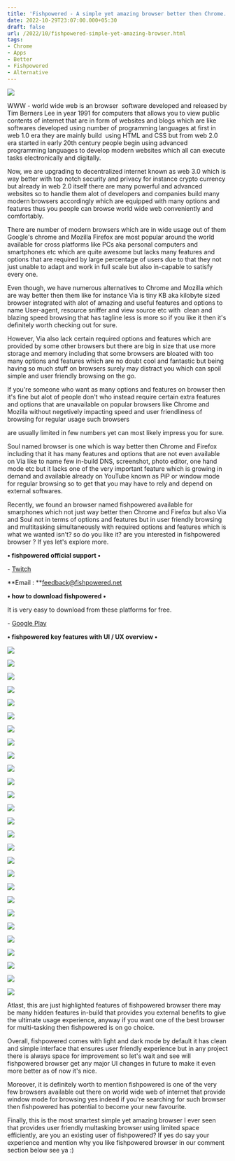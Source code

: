```yaml
---
title: 'Fishpowered - A simple yet amazing browser better then Chrome.'
date: 2022-10-29T23:07:00.000+05:30
draft: false
url: /2022/10/fishpowered-simple-yet-amazing-browser.html
tags: 
- Chrome
- Apps
- Better
- Fishpowered
- Alternative
---
```


 [![](https://lh3.googleusercontent.com/-h3fnas8mHok/Y11ksMDyi0I/AAAAAAAAOeY/DMHc3O4_SnQi9qwdO0cPQXVDEHjQqvC4ACNcBGAsYHQ/s1600/1667065005315731-0.png)](https://lh3.googleusercontent.com/-h3fnas8mHok/Y11ksMDyi0I/AAAAAAAAOeY/DMHc3O4_SnQi9qwdO0cPQXVDEHjQqvC4ACNcBGAsYHQ/s1600/1667065005315731-0.png) 

  

WWW - world wide web is an browser  software developed and released by Tim Berners Lee in year 1991 for computers that allows you to view public contents of internet that are in form of websites and blogs which are like softwares developed using number of programming languages at first in web 1.0 era they are mainly build  using HTML and CSS but from web 2.0 era started in early 20th century people begin using advanced programming languages to develop modern websites which all can execute tasks electronically and digitally.

  

Now, we are upgrading to decentralized internet known as web 3.0 which is way better with top notch security and privacy for instance crypto currency but already in web 2.0 itself there are many powerful and advanced websites so to handle them alot of developers and companies build many  modern browsers accordingly which are equipped with many options and features thus you people can browse world wide web conveniently and comfortably.

  

There are number of modern browsers which are in wide usage out of them Google's chrome and Mozilla Firefox are most popular around the world available for cross platforms like PCs aka personal computers and smartphones etc which are quite awesome but lacks many features and options that are required by large percentage of users due to that they not just unable to adapt and work in full scale but also in-capable to satisfy every one.

  

Even though, we have numerous alternatives to Chrome and Mozilla which are way better then them like for instance Via is tiny KB aka kilobyte sized browser integrated with alot of amazing and useful features and options to name User-agent, resource sniffer and view source etc with  clean and blazing speed browsing that has tagline less is more so if you like it then it's definitely worth checking out for sure.

  

However, Via also lack certain required options and features which are provided by some other browsers but there are big in size that use more storage and memory including that some browsers are bloated with too many options and features which are no doubt cool and fantastic but being having so much stuff on browsers surely may distract you which can spoil simple and user friendly browsing on the go.

  

If you're someone who want as many options and features on browser then it's fine but alot of people don't who instead require certain extra features and options that are unavailable on popular browsers like Chrome and Mozilla without negetively impacting speed and user friendliness of browsing for regular usage such browsers 

are usually limited in few numbers yet can most likely impress you for sure.  

  

Soul named browser is one which is way better then Chrome and Firefox including that it has many features and options that are not even available on Via like to name few in-build DNS, screenshot, photo editor, one hand mode etc but it lacks one of the very important feature which is growing in demand and available already on YouTube known as PiP or window mode for regular browsing so to get that you may have to rely and depend on external softwares.

  

Recently, we found an browser named fishpowered available for smarphones which not just way better then Chrome and Firefox but also Via and Soul not in terms of options and features but in user friendly browsing and multitasking simultaneously with required options and features which is what we wanted isn't? so do you like it? are you interested in fishpowered browser ? If yes let's explore more.

  

**• fishpowered official support •**

\- [Twitch](https://www.twitch.tv/fishpowered/)

**Email : **[feedback@fishpowered.net](mailto:feedback@fishpowered.net)

  

**• how to download fishpowered •**

It is very easy to download from these platforms for free.

  

\- [Google Play](https://play.google.com/store/apps/details?id=fishpowered.best.browser)

  

**• fishpowered key features with UI / UX overview •**

 **[![](https://lh3.googleusercontent.com/-1s0RSxB6isQ/Y11krJM2HFI/AAAAAAAAOeU/xFTvc6tvJ5wj8Xqo3ovVMeazxRh5xdR3gCNcBGAsYHQ/s1600/1667065001300430-1.png)](https://lh3.googleusercontent.com/-1s0RSxB6isQ/Y11krJM2HFI/AAAAAAAAOeU/xFTvc6tvJ5wj8Xqo3ovVMeazxRh5xdR3gCNcBGAsYHQ/s1600/1667065001300430-1.png)** 

 [![](https://lh3.googleusercontent.com/--Aevje2s3OM/Y11kqMaggII/AAAAAAAAOeQ/zxrgKOhqtLQBGNXxTLkgcFi6gb6sSE76ACNcBGAsYHQ/s1600/1667064997215176-2.png)](https://lh3.googleusercontent.com/--Aevje2s3OM/Y11kqMaggII/AAAAAAAAOeQ/zxrgKOhqtLQBGNXxTLkgcFi6gb6sSE76ACNcBGAsYHQ/s1600/1667064997215176-2.png) 

  

 [![](https://lh3.googleusercontent.com/-gjKC0R94OoE/Y11kpM4OSBI/AAAAAAAAOeM/vQ34Afgg4yYhGIiPJg3CQt4gG-Mw1ra5ACNcBGAsYHQ/s1600/1667064992977288-3.png)](https://lh3.googleusercontent.com/-gjKC0R94OoE/Y11kpM4OSBI/AAAAAAAAOeM/vQ34Afgg4yYhGIiPJg3CQt4gG-Mw1ra5ACNcBGAsYHQ/s1600/1667064992977288-3.png) 

  

 [![](https://lh3.googleusercontent.com/-W43Nd0v4jro/Y11koAhtVbI/AAAAAAAAOeI/FEXtQx-OH2YRzN3tQcd6PEYu3EfjEnMiACNcBGAsYHQ/s1600/1667064988559724-4.png)](https://lh3.googleusercontent.com/-W43Nd0v4jro/Y11koAhtVbI/AAAAAAAAOeI/FEXtQx-OH2YRzN3tQcd6PEYu3EfjEnMiACNcBGAsYHQ/s1600/1667064988559724-4.png) 

  

 [![](https://lh3.googleusercontent.com/-OsJ2owlJU7E/Y11kmz3_2uI/AAAAAAAAOeE/sDHERldD4GgV7WNMurflaqws8g9pjHXDQCNcBGAsYHQ/s1600/1667064984348048-5.png)](https://lh3.googleusercontent.com/-OsJ2owlJU7E/Y11kmz3_2uI/AAAAAAAAOeE/sDHERldD4GgV7WNMurflaqws8g9pjHXDQCNcBGAsYHQ/s1600/1667064984348048-5.png) 

  

 [![](https://lh3.googleusercontent.com/-GG_ecQas0zw/Y11klwV4JBI/AAAAAAAAOeA/ihYy_WOak1ofvNiUfe5G4HJRcii1MCSmQCNcBGAsYHQ/s1600/1667064980379649-6.png)](https://lh3.googleusercontent.com/-GG_ecQas0zw/Y11klwV4JBI/AAAAAAAAOeA/ihYy_WOak1ofvNiUfe5G4HJRcii1MCSmQCNcBGAsYHQ/s1600/1667064980379649-6.png) 

  

 [![](https://lh3.googleusercontent.com/--DS1A7G7Shk/Y11kk0O9ZRI/AAAAAAAAOd8/KSBERqdBn4cEQ1X7xuF_Iy1B28vc7GuzQCNcBGAsYHQ/s1600/1667064975913395-7.png)](https://lh3.googleusercontent.com/--DS1A7G7Shk/Y11kk0O9ZRI/AAAAAAAAOd8/KSBERqdBn4cEQ1X7xuF_Iy1B28vc7GuzQCNcBGAsYHQ/s1600/1667064975913395-7.png) 

  

 [![](https://lh3.googleusercontent.com/-zNFXS6O9vIA/Y11kjm_ZKQI/AAAAAAAAOd0/z4gOhXc2HKgl_p2gr8VRM1atl9OdEzdbQCNcBGAsYHQ/s1600/1667064971450776-8.png)](https://lh3.googleusercontent.com/-zNFXS6O9vIA/Y11kjm_ZKQI/AAAAAAAAOd0/z4gOhXc2HKgl_p2gr8VRM1atl9OdEzdbQCNcBGAsYHQ/s1600/1667064971450776-8.png) 

  

 [![](https://lh3.googleusercontent.com/-hPPVaXrakrQ/Y11kin1Hd0I/AAAAAAAAOdw/MQpmPfI7cS0EjxPE9h7j8tTv3DHS4ROCQCNcBGAsYHQ/s1600/1667064966999907-9.png)](https://lh3.googleusercontent.com/-hPPVaXrakrQ/Y11kin1Hd0I/AAAAAAAAOdw/MQpmPfI7cS0EjxPE9h7j8tTv3DHS4ROCQCNcBGAsYHQ/s1600/1667064966999907-9.png) 

  

 [![](https://lh3.googleusercontent.com/-pbsLUAc7Rkc/Y11khVVBt3I/AAAAAAAAOdo/StWn77h9VeUPL25-D9IJzT0bKK52xzVugCNcBGAsYHQ/s1600/1667064962641634-10.png)](https://lh3.googleusercontent.com/-pbsLUAc7Rkc/Y11khVVBt3I/AAAAAAAAOdo/StWn77h9VeUPL25-D9IJzT0bKK52xzVugCNcBGAsYHQ/s1600/1667064962641634-10.png) 

  

 [![](https://lh3.googleusercontent.com/-DO46PmUsvhc/Y11kgau2nkI/AAAAAAAAOdk/kvxly6YWOjoyJD45qpBUh7mHSf3MTItzQCNcBGAsYHQ/s1600/1667064957947798-11.png)](https://lh3.googleusercontent.com/-DO46PmUsvhc/Y11kgau2nkI/AAAAAAAAOdk/kvxly6YWOjoyJD45qpBUh7mHSf3MTItzQCNcBGAsYHQ/s1600/1667064957947798-11.png) 

  

 [![](https://lh3.googleusercontent.com/-vr1XOpeyuc4/Y11kfOgxnCI/AAAAAAAAOdg/twfWFsh1VE0tKIKAnkh0Gf0aVQAPmOJFACNcBGAsYHQ/s1600/1667064953374119-12.png)](https://lh3.googleusercontent.com/-vr1XOpeyuc4/Y11kfOgxnCI/AAAAAAAAOdg/twfWFsh1VE0tKIKAnkh0Gf0aVQAPmOJFACNcBGAsYHQ/s1600/1667064953374119-12.png) 

  

 [![](https://lh3.googleusercontent.com/-jpNuOstCYhs/Y11keNy-3aI/AAAAAAAAOdc/CZAqWI1bgN0r5hnc17B6SLLCD3ZHGt5hgCNcBGAsYHQ/s1600/1667064948856347-13.png)](https://lh3.googleusercontent.com/-jpNuOstCYhs/Y11keNy-3aI/AAAAAAAAOdc/CZAqWI1bgN0r5hnc17B6SLLCD3ZHGt5hgCNcBGAsYHQ/s1600/1667064948856347-13.png) 

  

 [![](https://lh3.googleusercontent.com/-CvO6O1emgPQ/Y11kczcrSTI/AAAAAAAAOdY/F5iKD1dKSnEnCeOQRVWCbeqJv44BXCtjACNcBGAsYHQ/s1600/1667064944353030-14.png)](https://lh3.googleusercontent.com/-CvO6O1emgPQ/Y11kczcrSTI/AAAAAAAAOdY/F5iKD1dKSnEnCeOQRVWCbeqJv44BXCtjACNcBGAsYHQ/s1600/1667064944353030-14.png) 

  

 [![](https://lh3.googleusercontent.com/-YSn7fmf-lSo/Y11kb3spt9I/AAAAAAAAOdU/1C328si11lETUcR22cecmRfHmUdu0Po7ACNcBGAsYHQ/s1600/1667064939583572-15.png)](https://lh3.googleusercontent.com/-YSn7fmf-lSo/Y11kb3spt9I/AAAAAAAAOdU/1C328si11lETUcR22cecmRfHmUdu0Po7ACNcBGAsYHQ/s1600/1667064939583572-15.png) 

  

 [![](https://lh3.googleusercontent.com/-18mTkoyfl0E/Y11kai8M6RI/AAAAAAAAOdQ/4bApgyP9C-Q2ZtxHu2qoFFBtdDocND3IgCNcBGAsYHQ/s1600/1667064935206814-16.png)](https://lh3.googleusercontent.com/-18mTkoyfl0E/Y11kai8M6RI/AAAAAAAAOdQ/4bApgyP9C-Q2ZtxHu2qoFFBtdDocND3IgCNcBGAsYHQ/s1600/1667064935206814-16.png) 

  

 [![](https://lh3.googleusercontent.com/-5d3L__ZC7wA/Y11kZgVQTMI/AAAAAAAAOdM/fXLmuLOZM7ouXDqkKRDf6JdW83D5kl87QCNcBGAsYHQ/s1600/1667064931255380-17.png)](https://lh3.googleusercontent.com/-5d3L__ZC7wA/Y11kZgVQTMI/AAAAAAAAOdM/fXLmuLOZM7ouXDqkKRDf6JdW83D5kl87QCNcBGAsYHQ/s1600/1667064931255380-17.png) 

  

 [![](https://lh3.googleusercontent.com/-wg6rdm-QSNE/Y11kYvDMLqI/AAAAAAAAOdI/UQ0l-1KzFlgk7q6pYT682dj_l3mtRmFdACNcBGAsYHQ/s1600/1667064926607813-18.png)](https://lh3.googleusercontent.com/-wg6rdm-QSNE/Y11kYvDMLqI/AAAAAAAAOdI/UQ0l-1KzFlgk7q6pYT682dj_l3mtRmFdACNcBGAsYHQ/s1600/1667064926607813-18.png) 

  

 [![](https://lh3.googleusercontent.com/-RoRBDiieRpY/Y11kXfV5ZQI/AAAAAAAAOdE/baID1K87OesC0gbA8sxsR7KRzfAtTfXjgCNcBGAsYHQ/s1600/1667064922059011-19.png)](https://lh3.googleusercontent.com/-RoRBDiieRpY/Y11kXfV5ZQI/AAAAAAAAOdE/baID1K87OesC0gbA8sxsR7KRzfAtTfXjgCNcBGAsYHQ/s1600/1667064922059011-19.png) 

  

 [![](https://lh3.googleusercontent.com/-M4132y5_eNI/Y11kWbOcuPI/AAAAAAAAOdA/BK62Qt8EJS8XclmOUvasWeNzb5cwW-psgCNcBGAsYHQ/s1600/1667064917711409-20.png)](https://lh3.googleusercontent.com/-M4132y5_eNI/Y11kWbOcuPI/AAAAAAAAOdA/BK62Qt8EJS8XclmOUvasWeNzb5cwW-psgCNcBGAsYHQ/s1600/1667064917711409-20.png) 

  

 [![](https://lh3.googleusercontent.com/-Yhd6Bh0awCk/Y11kVPgBqlI/AAAAAAAAOc8/5UOMmx3JXU4-b_nma-KoytfsxR2tvn7ewCNcBGAsYHQ/s1600/1667064913821001-21.png)](https://lh3.googleusercontent.com/-Yhd6Bh0awCk/Y11kVPgBqlI/AAAAAAAAOc8/5UOMmx3JXU4-b_nma-KoytfsxR2tvn7ewCNcBGAsYHQ/s1600/1667064913821001-21.png) 

  

 [![](https://lh3.googleusercontent.com/-QvuS9dbJt-A/Y11kUEEv-PI/AAAAAAAAOc4/IqAUYxV0RuElUoSUSotKF9QjIyoT0vV7gCNcBGAsYHQ/s1600/1667064909826983-22.png)](https://lh3.googleusercontent.com/-QvuS9dbJt-A/Y11kUEEv-PI/AAAAAAAAOc4/IqAUYxV0RuElUoSUSotKF9QjIyoT0vV7gCNcBGAsYHQ/s1600/1667064909826983-22.png) 

  

 [![](https://lh3.googleusercontent.com/-NQUtLBIPAs8/Y11kTNdHj5I/AAAAAAAAOc0/4SZn9GW16FYV1Eu5Py18OMwB42GJqGrWwCNcBGAsYHQ/s1600/1667064904740529-23.png)](https://lh3.googleusercontent.com/-NQUtLBIPAs8/Y11kTNdHj5I/AAAAAAAAOc0/4SZn9GW16FYV1Eu5Py18OMwB42GJqGrWwCNcBGAsYHQ/s1600/1667064904740529-23.png) 

  

 [![](https://lh3.googleusercontent.com/-79IHRZnSVEY/Y11kR2VSNHI/AAAAAAAAOcw/sUfqZAWzCdwTsEW8hwI_iL-mNhC6vqDoQCNcBGAsYHQ/s1600/1667064900080480-24.png)](https://lh3.googleusercontent.com/-79IHRZnSVEY/Y11kR2VSNHI/AAAAAAAAOcw/sUfqZAWzCdwTsEW8hwI_iL-mNhC6vqDoQCNcBGAsYHQ/s1600/1667064900080480-24.png) 

  

 [![](https://lh3.googleusercontent.com/-Fe5W3S7yFuw/Y11kQtumkaI/AAAAAAAAOcs/o-NDev6oDOoT6pBHTkHvfHMTpcwcwH6FACNcBGAsYHQ/s1600/1667064895157507-25.png)](https://lh3.googleusercontent.com/-Fe5W3S7yFuw/Y11kQtumkaI/AAAAAAAAOcs/o-NDev6oDOoT6pBHTkHvfHMTpcwcwH6FACNcBGAsYHQ/s1600/1667064895157507-25.png) 

  

 [![](https://lh3.googleusercontent.com/-LFMuVmc8uqE/Y11kPf4vUII/AAAAAAAAOco/9Cz2Qbsl88EdnBNe3xmpGGbhIm1XPhwnACNcBGAsYHQ/s1600/1667064890371587-26.png)](https://lh3.googleusercontent.com/-LFMuVmc8uqE/Y11kPf4vUII/AAAAAAAAOco/9Cz2Qbsl88EdnBNe3xmpGGbhIm1XPhwnACNcBGAsYHQ/s1600/1667064890371587-26.png) 

  

 [![](https://lh3.googleusercontent.com/-XeHDy9wkTo0/Y11kOXbhTDI/AAAAAAAAOck/nGt_4yxM8nwnfLbwHbl5My9pZQU4FZSqACNcBGAsYHQ/s1600/1667064885547998-27.png)](https://lh3.googleusercontent.com/-XeHDy9wkTo0/Y11kOXbhTDI/AAAAAAAAOck/nGt_4yxM8nwnfLbwHbl5My9pZQU4FZSqACNcBGAsYHQ/s1600/1667064885547998-27.png) 

  

Atlast, this are just highlighted features of fishpowered browser there may be many hidden features in-build that provides you external benefits to give the ultimate usage experience, anyway if you want one of the best browser for multi-tasking then fishpowered is on go choice.

  

Overall, fishpowered comes with light and dark mode by default it has clean and simple interface that ensures user friendly experience but in any project there is always space for improvement so let's wait and see will fishpowered browser get any major UI changes in future to make it even more better as of now it's nice.

  

Moreover, it is definitely worth to mention fishpowered is one of the very few browsers available out there on world wide web of internet that provide window mode for browsing yes indeed if you're searching for such browser then fishpowered has potential to become your new favourite.

  

Finally, this is the most smartest simple yet amazing browser I ever seen that provides user friendly multasking browser using limited space efficiently, are you an existing user of fishpowered? If yes do say your experience and mention why you like fishpowered browser in our comment section below see ya :)